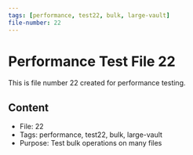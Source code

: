 ```yaml
---
tags: [performance, test22, bulk, large-vault]
file-number: 22
---
```


# Performance Test File 22

This is file number 22 created for performance testing.

## Content
- File: 22
- Tags: performance, test22, bulk, large-vault
- Purpose: Test bulk operations on many files
